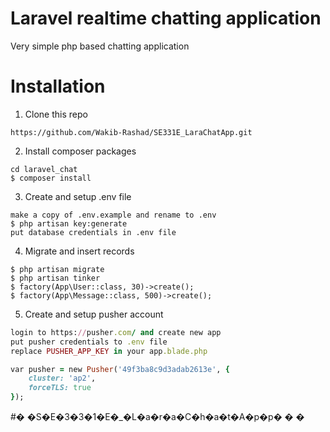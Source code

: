 # Laravel realtime chatting application

Very simple php based chatting application

# Installation
1. Clone this repo
```
https://github.com/Wakib-Rashad/SE331E_LaraChatApp.git
```

2. Install composer packages
```
cd laravel_chat
$ composer install
```

3. Create and setup .env file
```
make a copy of .env.example and rename to .env
$ php artisan key:generate
put database credentials in .env file
```

4. Migrate and insert records
```
$ php artisan migrate
$ php artisan tinker
$ factory(App\User::class, 30)->create();
$ factory(App\Message::class, 500)->create();
```

5. Create and setup pusher account
```ruby
login to https://pusher.com/ and create new app
put pusher credentials to .env file
replace PUSHER_APP_KEY in your app.blade.php

var pusher = new Pusher('49f3ba8c9d3adab2613e', {
    cluster: 'ap2',
    forceTLS: true
});
```
#� �S�E�3�3�1�E�_�L�a�r�a�C�h�a�t�A�p�p�
�
�
